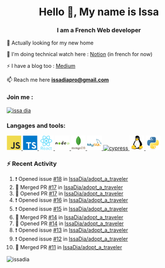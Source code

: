 <h1 align="center">Hello 👋, My name is Issa</h1>
<h3 align="center">I am a French Web developer</h3>


🔭 Actually looking for my new home


📝 I'm doing technical watch here :  [Notion](https://www.notion.so/Veille-Techno-Issa-2572f315bd9348c3a13dcb8b8c3cdb0d) (in french for now)

⚡ I have a blog too : [Medium](https://medium.com/@issadia)

📫 Reach me here **issadiapro@gmail.com**

<h3 align="left">Join me :</h3>
<p align="left">
<a href="https://linkedin.com/in/issa-dia-dev/" target="blank"><img align="center" src="https://raw.githubusercontent.com/rahuldkjain/github-profile-readme-generator/master/src/images/icons/Social/linked-in-alt.svg" alt="issa dia" height="30" width="40" /></a>
</p>

<h3 align="left">Langages and tools:</h3>
<p align="left"> 
  <a href="https://developer.mozilla.org/en-US/docs/Web/JavaScript" target="_blank"> <img src="https://raw.githubusercontent.com/devicons/devicon/master/icons/javascript/javascript-original.svg" alt="javascript" width="40" height="40"/> </a>
  <a href="https://www.typescriptlang.org/" target="_blank"> <img src="https://raw.githubusercontent.com/devicons/devicon/master/icons/typescript/typescript-original.svg" alt="typescript" width="40" height="40"/> </a>
  <a href="https://reactjs.org/" target="_blank"> <img src="https://raw.githubusercontent.com/devicons/devicon/master/icons/react/react-original-wordmark.svg" alt="react" width="40" height="40"/> </a>
  <a href="https://nodejs.org" target="_blank"> <img src="https://raw.githubusercontent.com/devicons/devicon/master/icons/nodejs/nodejs-original-wordmark.svg" alt="nodejs" width="40" height="40"/> </a>
   <a href="https://www.mongodb.com/" target="_blank"> <img src="https://raw.githubusercontent.com/devicons/devicon/master/icons/mongodb/mongodb-original-wordmark.svg" alt="mongodb" width="40" height="40"/> </a>
  <a href="https://www.mysql.com/" target="_blank"> <img src="https://raw.githubusercontent.com/devicons/devicon/master/icons/mysql/mysql-original-wordmark.svg" alt="mysql" width="40" height="40"/> </a>
  <a href="https://www.cypress.io" target="_blank"> <img src="https://raw.githubusercontent.com/simple-icons/simple-icons/6e46ec1fc23b60c8fd0d2f2ff46db82e16dbd75f/icons/cypress.svg" alt="cypress" width="40" height="40"/> </a>
  <a href="https://www.linux.org/" target="_blank"> <img src="https://raw.githubusercontent.com/devicons/devicon/master/icons/linux/linux-original.svg" alt="linux" width="40" height="40"/> </a> 
    <a href="https://www.python.org" target="_blank"> <img src="https://raw.githubusercontent.com/devicons/devicon/master/icons/python/python-original.svg" alt="python" width="40" height="40"/> </a>
</p>

### :zap: Recent Activity

<!--START_SECTION:activity-->
1. ❗️ Opened issue [#18](https://github.com/IssaDia/adopt_a_traveler/issues/18) in [IssaDia/adopt_a_traveler](https://github.com/IssaDia/adopt_a_traveler)
2. 🎉 Merged PR [#17](https://github.com/IssaDia/adopt_a_traveler/pull/17) in [IssaDia/adopt_a_traveler](https://github.com/IssaDia/adopt_a_traveler)
3. 💪 Opened PR [#17](https://github.com/IssaDia/adopt_a_traveler/pull/17) in [IssaDia/adopt_a_traveler](https://github.com/IssaDia/adopt_a_traveler)
4. ❗️ Opened issue [#16](https://github.com/IssaDia/adopt_a_traveler/issues/16) in [IssaDia/adopt_a_traveler](https://github.com/IssaDia/adopt_a_traveler)
5. ❗️ Opened issue [#15](https://github.com/IssaDia/adopt_a_traveler/issues/15) in [IssaDia/adopt_a_traveler](https://github.com/IssaDia/adopt_a_traveler)
6. 🎉 Merged PR [#14](https://github.com/IssaDia/adopt_a_traveler/pull/14) in [IssaDia/adopt_a_traveler](https://github.com/IssaDia/adopt_a_traveler)
7. 💪 Opened PR [#14](https://github.com/IssaDia/adopt_a_traveler/pull/14) in [IssaDia/adopt_a_traveler](https://github.com/IssaDia/adopt_a_traveler)
8. ❗️ Opened issue [#13](https://github.com/IssaDia/adopt_a_traveler/issues/13) in [IssaDia/adopt_a_traveler](https://github.com/IssaDia/adopt_a_traveler)
9. ❗️ Opened issue [#12](https://github.com/IssaDia/adopt_a_traveler/issues/12) in [IssaDia/adopt_a_traveler](https://github.com/IssaDia/adopt_a_traveler)
10. 🎉 Merged PR [#11](https://github.com/IssaDia/adopt_a_traveler/pull/11) in [IssaDia/adopt_a_traveler](https://github.com/IssaDia/adopt_a_traveler)
<!--END_SECTION:activity-->

<p><img align="center" src="https://github-readme-streak-stats.herokuapp.com/?user=issadia&" alt="issadia" /></p>

